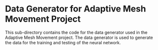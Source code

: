# Data Generator for Adaptive Mesh Movement Project

This sub-directory contains the code for the data generator used in the Adaptive Mesh Movement project. The data generator is used to generate the data for the training and testing of the neural network.